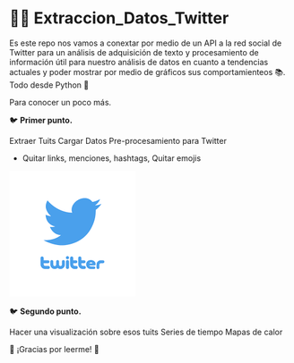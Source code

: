 # 🕵️‍♂️  Extraccion_Datos_Twitter

Es este repo nos vamos a conextar por medio de un API a la red social de Twitter para un análisis de adquisición de texto y procesamiento de información útil para nuestro análisis de datos en cuanto a tendencias actuales y poder mostrar por medio de gráficos sus comportamienteos 📚. Todo desde Python 🐍

Para conocer un poco más.

🐦 **Primer punto.**

 Extraer Tuits
 Cargar Datos 
 Pre-procesamiento para Twitter
 - Quitar links, menciones, hashtags, Quitar emojis

![Resultados](/Twitter.png)

 
 🐦 **Segundo punto.**
 
 Hacer una visualización sobre esos tuits
 Series de tiempo
 Mapas de calor
 
 
 

🦉 ¡Gracias por leerme!  🦉
